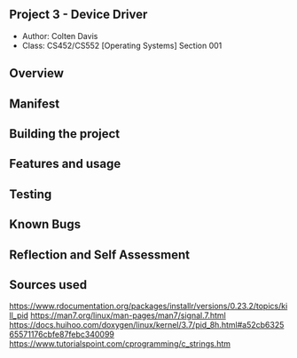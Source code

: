 ## Project 3 - Device Driver

* Author: Colten Davis
* Class: CS452/CS552 [Operating Systems] Section 001

## Overview
 

## Manifest


## Building the project


## Features and usage



## Testing



## Known Bugs



## Reflection and Self Assessment



## Sources used
https://www.rdocumentation.org/packages/installr/versions/0.23.2/topics/kill_pid
https://man7.org/linux/man-pages/man7/signal.7.html
https://docs.huihoo.com/doxygen/linux/kernel/3.7/pid_8h.html#a52cb632565571176cbfe87febc340099
https://www.tutorialspoint.com/cprogramming/c_strings.htm
